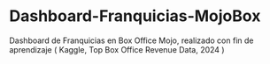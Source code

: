 # Dashboard-Franquicias-MojoBox
Dashboard de Franquicias en Box Office Mojo, realizado con fin de aprendizaje ( Kaggle, Top Box Office Revenue Data, 2024 )
